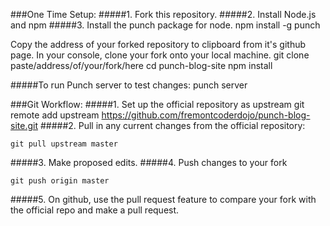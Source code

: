 ###One Time Setup:
#####1. Fork this repository.
#####2. Install Node.js and npm
#####3. Install the punch package for node.
    npm install -g punch

Copy the address of your forked repository to clipboard from it's github page.
In your console, clone your fork onto your local machine.
    git clone paste/address/of/your/fork/here
    cd punch-blog-site
    npm install

#####To run Punch server to test changes:
    punch server

###Git Workflow:
#####1. Set up the official repository as upstream
    git remote add upstream https://github.com/fremontcoderdojo/punch-blog-site.git
#####2. Pull in any current changes from the official repository:
	
	git pull upstream master
#####3. Make proposed edits.
#####4. Push changes to your fork
    
    git push origin master
#####5. On github, use the pull request feature to compare your fork with the official repo and make a pull request.


